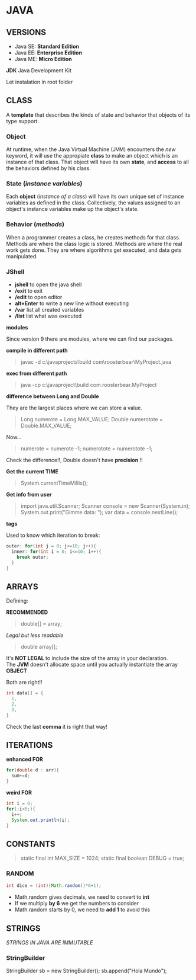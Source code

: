 # JAVA

## VERSIONS

* Java SE: __Standard Edition__
* Java EE: __Enterprise Edition__
* Java ME: __Micro Edition__

__JDK__ Java Development Kit <br/>

Let instalation in root folder <br/>

## CLASS

A __template__ that describes the kinds of state and behavior that objects of its type support. <br/>

### Object

At runtime, when the Java Virtual Machine (JVM) encounters the _new_ keyword, it will use the appropiate __class__ to make an object which is an instance of that class. That object will have its own __state__, and __access__ to all the behaviors defined by his class. <br/>

### State (_instance variables_)

Each __object__ (_instance of a class_) will have its own unique set of instance variables as defined in the class. Collectively, the values assigned to an object's instance variables make up the object's state. <br/>

### Behavior (_methods_)

When a programmer creates a class, he creates methods for that class. Methods are where the class logic is stored. Methods are where the real work gets done. They are where algorithms get executed, and data gets manipulated.


### JShell

* __jshell__ to open the java shell
* __/exit__ to exit
* __/edit__ to open editor
* __alt+Enter__ to write a new line without executing
* __/var__ list all created variables
* __/list__ list what was executed


__modules__ <br/>

Since version 9 there are modules, where we can find our packages. <br/>

__compile in different path__ <br/>

>javac -d c:\javaprojects\build com\roosterbear\MyProject.java

__exec from different path__ <br/>

>java -cp c:\javaproject\build com.roosterbear.MyProject

__difference between Long and Double__ <br/>

They are the largest places where we can store a value. <br/>

>Long numerote = Long.MAX_VALUE;
>Double numerotote = Double.MAX_VALUE;

Now... <br/>
> numerote = numerote -1;
> numerotote = numerotote -1;

Check the difference!!, Double doesn't have __precision__ !! <br/>


__Get the current TIME__ <br/>

>System.currentTimeMillis();

__Get info from user__ <br/>

>import java.util.Scanner;
>Scanner console = new Scanner(System.in);
>System.out.print("Gimme data: ");
>var data = console.nextLine();

__tags__

Used to know which iteration to break:

```java
outer: for(int j = 0; j<=10; j++){
  inner: for(int i = 0; i<=10; i++){
    break outer;
  } 
}
```

## ARRAYS

Defining: <br/>

__RECOMMENDED__ <br/>
>double[] = array;

_Legal but less readable_ <br/>
>double array[];

It's __NOT LEGAL__ to include the size of the array in your declaration. <br/>
The __JVM__ doesn't  allocate space until you actually instantiate the array __OBJECT__ <br/>


Both are right!! <br/>

```java
int data[] = {
  1,
  2,
  3,
}
```

Check the last __comma__ it is right that way! <br/>


## ITERATIONS

__enhanced FOR__ <br/>

```java
for(double d : arr){
  sum+=d;
}
```

__weird FOR__ <br/>

```java
int i = 0;
for(;i<5;){
  i++;
  System.out.println(i);
}
```

## CONSTANTS

>static final int MAX_SIZE = 1024;
>static final boolean DEBUG = true;

### RANDOM

```java
int dice = (int)(Math.random()*6+1);
```

* Math.random gives decimals, we need to convert to __int__
* If we multiply __by 6__ we get the numbers to consider
* Math.random starts by 0, we need to __add 1__ to avoid this


## STRINGS

_STRINGS IN JAVA ARE IMMUTABLE_ <br/>

### StringBuilder

StringBuilder sb = new StringBuilder();
sb.append("Hola Mundo");

